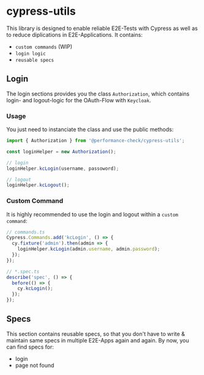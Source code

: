 # cypress-utils

This library is designed to enable reliable E2E-Tests with Cypress as well as to reduce diplications in E2E-Applications.
It contains:

- `custom commands` (WIP)
- `login logic`
- `reusable specs`

## Login

The login sections provides you the class `Authorization`, which contains login- and logout-logic for the OAuth-Flow with `Keycloak`.

### Usage

You just need to instanciate the class and use the public methods:

```javascript
import { Authorization } from '@performance-check/cypress-utils';

const loginHelper = new Authorization();

// login
loginHelper.kcLogin(username, passoword);

// logout
loginHelper.kcLogout();
```

### Custom Command

It is highly recommended to use the login and logout within a `custom command`:

```javascript
// commands.ts
Cypress.Commands.add('kcLogin', () => {
  cy.fixture('admin').then(admin => {
    loginHelper.kcLogin(admin.username, admin.password);
  });
});

// *.spec.ts
describe('spec', () => {
  before(() => {
    cy.kcLogin();
  });
});
```

## Specs

This section contains reusable specs, so that you don't have to write & maintain same specs in multiple E2E-Apps again and again. By now, you can find specs for:

- login
- page not found